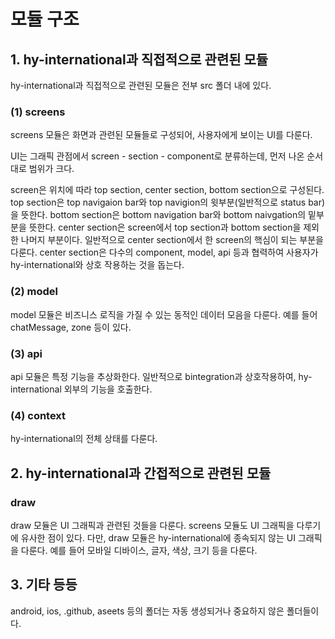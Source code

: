 # 모듈 구조

## 1. hy-international과 직접적으로 관련된 모듈

hy-international과 직접적으로 관련된 모듈은 전부 src 폴더 내에 있다.

### (1) screens

screens 모듈은 화면과 관련된 모듈들로 구성되어, 사용자에게 보이는 UI를 다룬다.

UI는 그래픽 관점에서 screen - section - component로 분류하는데, 먼저 나온 순서대로 범위가 크다.

screen은 위치에 따라 top section, center section, bottom section으로 구성된다. top section은 top navigaion bar와 top navigion의 윗부분(일반적으로 status bar)을 뜻한다. bottom section은 bottom navigation bar와 bottom naivgation의 밑부분을 뜻한다. center section은 screen에서 top section과 bottom section을 제외한 나머지 부분이다. 일반적으로 center section에서 한 screen의 핵심이 되는 부분을 다룬다. center section은 다수의 component, model, api 등과 협력하여 사용자가 hy-international와 상호 작용하는 것을 돕는다.

### (2) model

model 모듈은 비즈니스 로직을 가질 수 있는 동적인 데이터 모음을 다룬다. 예를 들어 chatMessage, zone 등이 있다.

### (3) api

api 모듈은 특정 기능을 추상화한다. 일반적으로 bintegration과 상호작용하여, hy-international 외부의 기능을 호출한다.

### (4) context

hy-international의 전체 상태를 다룬다.

## 2. hy-international과 간접적으로 관련된 모듈

### draw

draw 모듈은 UI 그래픽과 관련된 것들을 다룬다. screens 모듈도 UI 그래픽을 다루기에 유사한 점이 있다. 다만, draw 모듈은 hy-international에 종속되지 않는 UI 그래픽을 다룬다. 예를 들어 모바일 디바이스, 글자, 색상, 크기 등을 다룬다.

## 3. 기타 등등

android, ios, .github, aseets 등의 폴더는 자동 생성되거나 중요하지 않은 폴더들이다.
